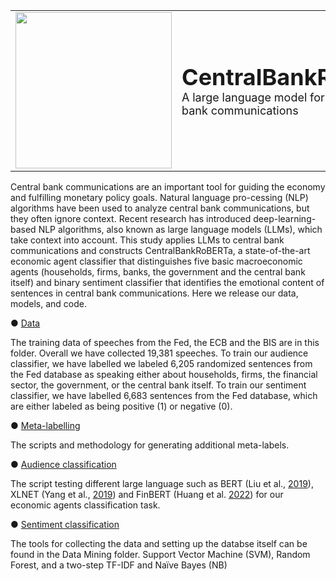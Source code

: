 <table>
  <tr>
    <td><img src="https://i.postimg.cc/8cTxrBYX/Central-Bank-Ro-BERTa-logos-black.png" width="250" height="250"> </td> 
    <td>
      <h1 style="font-size: 36px; font-weight: bold; margin: 0;">CentralBankRoBERTA</h1>
      <p style="font-size: 18px; margin: 0;">A large language model for analyzing central bank communications</p>
    </td>
  </tr> 
</table>

Central bank communications are an important tool for guiding the economy and fulfilling monetary policy goals. Natural language pro-cessing (NLP) algorithms have been used to analyze central bank communications, but they often ignore context. Recent research has introduced deep-learning-based NLP algorithms, also known as large language models (LLMs), which take context into account. This study applies LLMs to central bank communications and constructs CentralBankRoBERTa, a state-of-the-art economic agent classifier that distinguishes five basic macroeconomic agents (households, firms, banks, the government and the central bank itself) and binary sentiment classifier that identifies the emotional content of sentences in central bank communications. Here we release our data, models, and code.


● [Data](https://github.com/Moritz-Pfeifer/CentralBankRoBERTa/tree/main/Data) 

The training data of speeches from the Fed, the ECB and the BIS are in this folder. Overall we have collected 19,381 speeches. To train our audience classifier, we have labelled we labeled 6,205 randomized sentences from the Fed database as speaking either about households, firms, the financial sector, the government, or the central bank itself. To train our sentiment classifier, we have labelled 6,683 sentences from the Fed database, which are either labeled as being positive (1) or negative (0). 

● [Meta-labelling](https://github.com/Moritz-Pfeifer/CentralBankRoBERTa/tree/main/Meta_labelling)

The scripts and methodology for generating additional meta-labels. 

● [Audience classification](https://github.com/Moritz-Pfeifer/FED-Communications-Project/tree/main/Data_mining)

The script testing different large language such as BERT (Liu et al., [2019](https://github.com/your-username/CentralBankRoBERTA)), XLNET (Yang et al., [2019](https://doi.org/10.48550/ARXIV.1906.08237)) and FinBERT (Huang et al. [2022](https://doi.org/10.1111/1911-3846.12832)) for our economic agents classification task. 

● [Sentiment classification](https://github.com/Moritz-Pfeifer/FED-Communications-Project/tree/main/Data_mining)

The tools for collecting the data and setting up the databse itself can be found in the Data Mining folder. Support Vector Machine (SVM), Random Forest, and a two-step TF-IDF and Naïve Bayes (NB)

